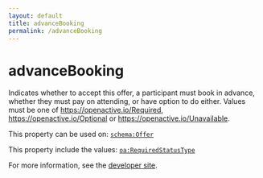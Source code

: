 ```yaml
---
layout: default
title: advanceBooking
permalink: /advanceBooking
---
```


# advanceBooking
Indicates whether to accept this offer, a participant must book in advance, whether they must pay on attending, or have option to do either. Values must be one of  https://openactive.io/Required,  https://openactive.io/Optional or  https://openactive.io/Unavailable.

This property can be used on: [`schema:Offer`](https://schema.org/Offer)

This property include the values: [`oa:RequiredStatusType`](https://openactive.io/RequiredStatusType)

For more information, see the [developer site](https://developer.openactive.io/data-model/types/).